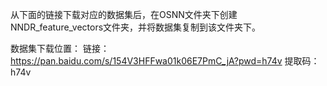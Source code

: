 从下面的链接下载对应的数据集后，在OSNN文件夹下创建NNDR_feature_vectors文件夹，并将数据集复制到该文件夹下。

数据集下载位置：
链接：https://pan.baidu.com/s/154V3HFFwa01k06E7PmC_jA?pwd=h74v 
提取码：h74v 
